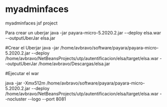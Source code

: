 # myadminfaces
myadminfaces jsf project


Para crear un uberjar
java -jar payara-micro-5.2020.2.jar --deploy elsa.war --outputUberJar elsa.jar

#Crear  el Uberjar
java -jar    /home/avbravo/software/payara/payara-micro-5.2020.2.jar --deploy /home/avbravo/NetBeansProjects/utp/autentificacion/elsa/target/elsa.war --outputUberJar /home/avbravo/Descargas/elsa.jar


#Ejecutar el war

java -jar -Xmx512m /home/avbravo/software/payara/payara-micro-5.2020.2.jar  --deploy /home/avbravo/NetBeansProjects/utp/autentificacion/elsa/target/elsa.war --nocluster --logo --port 8081

